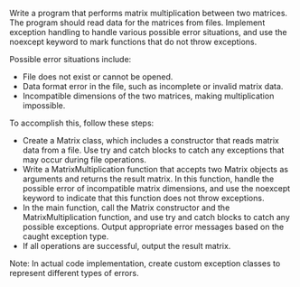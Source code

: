 Write a program that performs matrix multiplication between two matrices. The program should read data for the matrices from files. Implement exception handling to handle various possible error situations, and use the noexcept keyword to mark functions that do not throw exceptions.

Possible error situations include:

- File does not exist or cannot be opened.
- Data format error in the file, such as incomplete or invalid matrix data.
- Incompatible dimensions of the two matrices, making multiplication impossible.

To accomplish this, follow these steps:

- Create a Matrix class, which includes a constructor that reads matrix data from a file. Use try and catch blocks to catch any exceptions that may occur during file operations.
- Write a MatrixMultiplication function that accepts two Matrix objects as arguments and returns the result matrix. In this function, handle the possible error of incompatible matrix dimensions, and use the noexcept keyword to indicate that this function does not throw exceptions.
- In the main function, call the Matrix constructor and the MatrixMultiplication function, and use try and catch blocks to catch any possible exceptions. Output appropriate error messages based on the caught exception type.
- If all operations are successful, output the result matrix.

Note: In actual code implementation, create custom exception classes to represent different types of errors.
